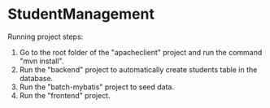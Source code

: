 # StudentManagement
Running project steps:
1. Go to the root folder of the "apacheclient" project and run the command "mvn install".
2. Run the "backend" project to automatically create students table in the database.
3. Run the "batch-mybatis" project to seed data.
4. Run the "frontend" project.
